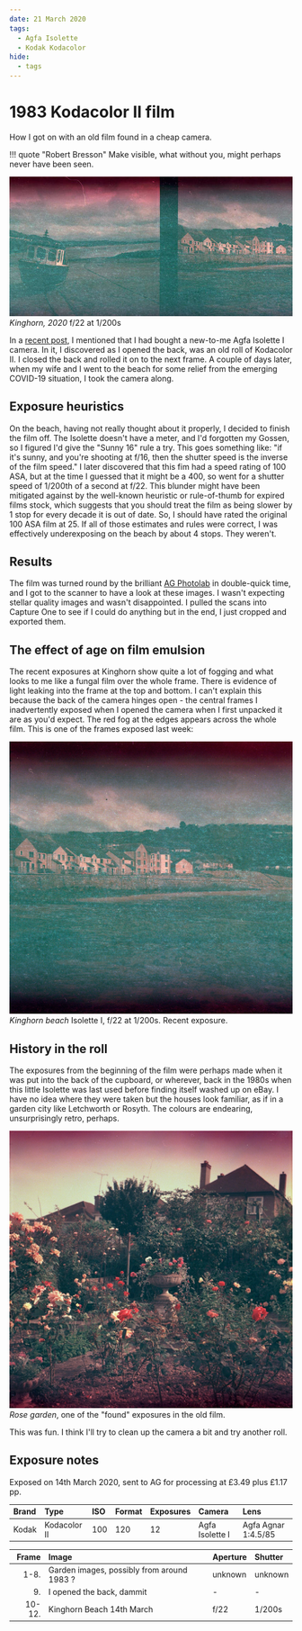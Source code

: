 ```yaml
---
date: 21 March 2020
tags:
  - Agfa Isolette
  - Kodak Kodacolor
hide:
  - tags
---
```

# 1983 Kodacolor II film

How I got on with an old film found in a cheap camera.

!!! quote "Robert Bresson"
    Make visible, what without you, might perhaps never have been seen.

![](/img/20-3-20-KodacolorII-1a.jpg)
*Kinghorn, 2020* f/22 at 1/200s 

In a [recent post](/Stories/2020/2020-03-14-kinghorn-beach/), I mentioned that I had bought a new-to-me Agfa Isolette I camera. In it, I discovered as I opened the back, was an old roll of Kodacolor II. I closed the back and rolled it on to the next frame. A couple of days later, when my wife and I went to the beach for some relief from the emerging COVID-19 situation, I took the camera along.

## Exposure heuristics
On the beach, having not really thought about it properly, I decided to finish the film off. The Isolette doesn't have a meter, and I'd forgotten my Gossen, so I figured I'd give the "Sunny 16" rule a try. This goes something like: "if it's sunny, and you're shooting at f/16, then the shutter speed is the inverse of the film speed." I later discovered that this fim had a speed rating of 100 ASA, but at the time I guessed that it might be a 400, so went for a shutter speed of 1/200th of a second at f/22. This blunder might have been mitigated against by the well-known heuristic or rule-of-thumb for expired films stock, which suggests that you should treat the film as being slower by 1 stop for every decade it is out of date. So, I should have rated the original 100 ASA film at 25. If all of those estimates and rules were correct, I was effectively underexposing on the beach by about 4 stops. They weren't.

## Results 
The film was turned round by the brilliant [AG Photolab](https://www.ag-photolab.co.uk/) in double-quick time, and I got to the scanner to have a look at these images. I wasn't expecting stellar quality images and wasn't disappointed. I pulled the scans into Capture One to see if I could do anything but in the end, I just cropped and exported them. 

## The effect of age on film emulsion
The recent exposures at Kinghorn show quite a lot of fogging and what looks to me like a fungal film over the whole frame. There is evidence of light leaking into the frame at the top and bottom. I can't explain this because the back of the camera hinges open - the central frames I inadvertently exposed when I opened the camera when I first unpacked it are as you'd expect. The red fog at the edges appears across the whole film. This is one of the frames exposed last week:

![](/img/20-3-20-KodacolorII-10.jpg)
*Kinghorn beach*  Isolette I, f/22 at 1/200s. Recent exposure.

## History in the roll
The exposures from the beginning of the film were perhaps made when it was put into the back of the cupboard, or wherever, back in the 1980s when this little Isolette was last used before finding itself washed up on eBay. I have no idea where they were taken but the houses look familiar, as if in a garden city like Letchworth or Rosyth. The colours are endearing, unsurprisingly retro, perhaps.

![](/img/20-3-20-KodacolorII-1.jpg)
*Rose garden*, one of the "found" exposures in the old film.

This was fun. I think I'll try to clean up the camera a bit and try another roll.

## Exposure notes

Exposed on 14th March 2020, sent to AG for processing at £3.49 plus £1.17 pp.

Brand|Type|ISO|Format|Exposures|Camera|Lens
:----|:---|:--|:-----|:--------|:-----|:----
Kodak|Kodacolor II|100|120|12|Agfa Isolette I|Agfa Agnar 1:4.5/85

Frame|Image|Aperture|Shutter
--:|:----|:----|:----
1-8.|Garden images, possibly from around 1983 ?|unknown|unknown
9.|I opened the back, dammit|-|-
10-12.|Kinghorn Beach 14th March|f/22|1/200s 